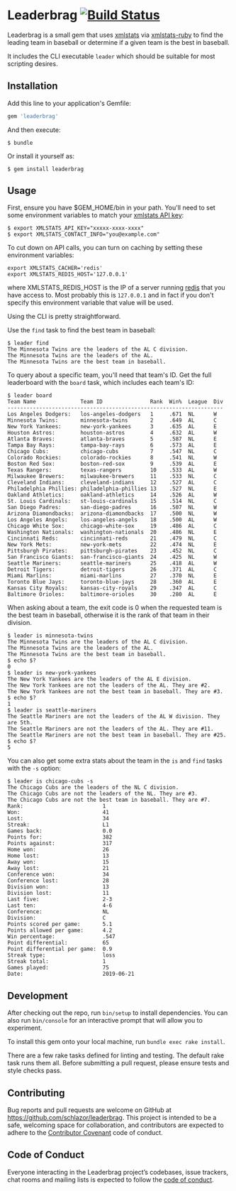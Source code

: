 # Leaderbrag [![Build Status](https://travis-ci.org/schlazor/leaderbrag.svg?branch=master)](https://travis-ci.org/schlazor/leaderbrag)

Leaderbrag is a small gem that uses [xmlstats](https://erikberg.com/api) via [xmlstats-ruby](https://github.com/alexmchale/xmlstats-ruby) to find the leading team in baseball or determine if a given team is the best in baseball.

It includes the CLI executable `leader` which should be suitable for most scripting desires.

## Installation

Add this line to your application's Gemfile:

```ruby
gem 'leaderbrag'
```

And then execute:

    $ bundle

Or install it yourself as:

    $ gem install leaderbrag

## Usage

First, ensure you have $GEM_HOME/bin in your path.
You'll need to set some environment variables to match your [xmlstats API key](https://erikberg.com/api#):
```
$ export XMLSTATS_API_KEY="xxxxx-xxxx-xxxx"
$ export XMLSTATS_CONTACT_INFO="you@example.com"
```
To cut down on API calls, you can turn on caching by setting these environment variables:
```
export XMLSTATS_CACHER='redis'
export XMLSTATS_REDIS_HOST='127.0.0.1'
```
where XMLSTATS_REDIS_HOST is the IP of a server running [redis](https://redis.io/) that you have access to. Most probably this is `127.0.0.1` and in fact if you don't specify this environment variable that value will be used.

Using the CLI is pretty straightforward.

Use the `find` task to find the best team in baseball:

```
$ leader find
The Minnesota Twins are the leaders of the AL C division.
The Minnesota Twins are the leaders of the AL.
The Minnesota Twins are the best team in baseball.
```

To query about a specific team, you'll need that team's ID. Get the full leaderboard with the `board` task, which includes each team's ID:
```
$ leader board
Team Name              Team ID               Rank  Win%  League  Div
--------------------------------------------------------------------
Los Angeles Dodgers:   los-angeles-dodgers   1     .671  NL      W
Minnesota Twins:       minnesota-twins       2     .649  AL      C
New York Yankees:      new-york-yankees      3     .635  AL      E
Houston Astros:        houston-astros        4     .632  AL      W
Atlanta Braves:        atlanta-braves        5     .587  NL      E
Tampa Bay Rays:        tampa-bay-rays        6     .573  AL      E
Chicago Cubs:          chicago-cubs          7     .547  NL      C
Colorado Rockies:      colorado-rockies      8     .541  NL      W
Boston Red Sox:        boston-red-sox        9     .539  AL      E
Texas Rangers:         texas-rangers         10    .533  AL      W
Milwaukee Brewers:     milwaukee-brewers     11    .533  NL      C
Cleveland Indians:     cleveland-indians     12    .527  AL      C
Philadelphia Phillies: philadelphia-phillies 13    .527  NL      E
Oakland Athletics:     oakland-athletics     14    .526  AL      W
St. Louis Cardinals:   st-louis-cardinals    15    .514  NL      C
San Diego Padres:      san-diego-padres      16    .507  NL      W
Arizona Diamondbacks:  arizona-diamondbacks  17    .500  NL      W
Los Angeles Angels:    los-angeles-angels    18    .500  AL      W
Chicago White Sox:     chicago-white-sox     19    .486  AL      C
Washington Nationals:  washington-nationals  20    .486  NL      E
Cincinnati Reds:       cincinnati-reds       21    .479  NL      C
New York Mets:         new-york-mets         22    .474  NL      E
Pittsburgh Pirates:    pittsburgh-pirates    23    .452  NL      C
San Francisco Giants:  san-francisco-giants  24    .425  NL      W
Seattle Mariners:      seattle-mariners      25    .418  AL      W
Detroit Tigers:        detroit-tigers        26    .371  AL      C
Miami Marlins:         miami-marlins         27    .370  NL      E
Toronto Blue Jays:     toronto-blue-jays     28    .360  AL      E
Kansas City Royals:    kansas-city-royals    29    .347  AL      C
Baltimore Orioles:     baltimore-orioles     30    .280  AL      E
```
When asking about a team, the exit code is 0 when the requested team is the best team in baseball, otherwise it is the rank of that team in their division.
```
$ leader is minnesota-twins
The Minnesota Twins are the leaders of the AL C division.
The Minnesota Twins are the leaders of the AL.
The Minnesota Twins are the best team in baseball.
$ echo $?
0
$ leader is new-york-yankees
The New York Yankees are the leaders of the AL E division.
The New York Yankees are not the leaders of the AL. They are #2.
The New York Yankees are not the best team in baseball. They are #3.
$ echo $?
1
$ leader is seattle-mariners
The Seattle Mariners are not the leaders of the AL W division. They are 5th.
The Seattle Mariners are not the leaders of the AL. They are #11.
The Seattle Mariners are not the best team in baseball. They are #25.
$ echo $?
5
```
You can also get some extra stats about the team in the `is` and `find` tasks with the `-s` option:
```
$ leader is chicago-cubs -s
The Chicago Cubs are the leaders of the NL C division.
The Chicago Cubs are not the leaders of the NL. They are #3.
The Chicago Cubs are not the best team in baseball. They are #7.
Rank:                         1
Won:                          41
Lost:                         34
Streak:                       L1
Games back:                   0.0
Points for:                   382
Points against:               317
Home won:                     26
Home lost:                    13
Away won:                     15
Away lost:                    21
Conference won:               34
Conference lost:              28
Division won:                 13
Division lost:                11
Last five:                    2-3
Last ten:                     4-6
Conference:                   NL
Division:                     C
Points scored per game:       5.1
Points allowed per game:      4.2
Win percentage:               .547
Point differential:           65
Point differential per game:  0.9
Streak type:                  loss
Streak total:                 1
Games played:                 75
Date:                         2019-06-21
```

## Development

After checking out the repo, run `bin/setup` to install dependencies. You can also run `bin/console` for an interactive prompt that will allow you to experiment.

To install this gem onto your local machine, run `bundle exec rake install`. 

There are a few rake tasks defined for linting and testing. The default rake task runs them all. Before submitting a pull request, please ensure tests and style checks pass.

## Contributing

Bug reports and pull requests are welcome on GitHub at https://github.com/schlazor/leaderbrag. This project is intended to be a safe, welcoming space for collaboration, and contributors are expected to adhere to the [Contributor Covenant](http://contributor-covenant.org) code of conduct.

## Code of Conduct

Everyone interacting in the Leaderbrag project’s codebases, issue trackers, chat rooms and mailing lists is expected to follow the [code of conduct](https://github.com/schlazor/leaderbrag/blob/master/CODE_OF_CONDUCT.md).
